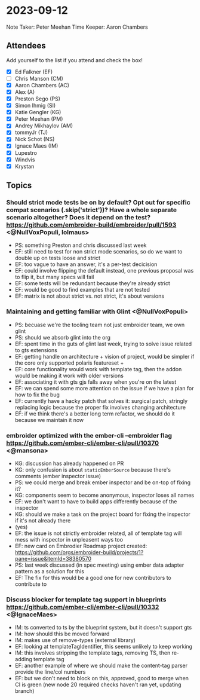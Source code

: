 # 2023-09-12

Note Taker: Peter Meehan
Time Keeper: Aaron Chambers

## Attendees

Add yourself to the list if you attend and check the box!

- [x] Ed Falkner (EF)
- [ ] Chris Manson (CM)
- [x] Aaron Chambers (AC)
- [x] Alex (A)
- [x] Preston Sego (PS)
- [x] Simon Ihmig (SI)
- [x] Katie Gengler (KG)
- [x] Peter Meehan (PM)
- [x] Andrey Mikhaylov (AM)
- [x] tommyJr (TJ)
- [x] Nick Schot (NS)
- [x] Ignace Maes (IM)
- [x] Lupestro
- [x] Windvis
- [x] Krystan

## Topics

### Should strict mode tests be on by default? Opt out for specific compat scenarios (.skip('strict'))? Have a whole separate scenario altogether? Does it depend on the test? https://github.com/embroider-build/embroider/pull/1593 <@NullVoxPopuli, lolmaus>

- PS: something Preston and chris discussed last week
- EF: still need to test for non strict mode scenarios, so do we want to double up on tests loose and strict
- EF: too vague to have an answer, it's a per-test decicision
- EF: could involve flipping the default instead, one previous proposal was to flip it, but many specs will fail
- EF: some tests will be redundant because they're already strict
- EF: would be good to find examples that are not tested
- EF: matrix is not about strict vs. not strict, it's about versions


### Maintaining and getting familiar with Glint <@NullVoxPopuli>

- PS: becuase we're the tooling team not just embroider team, we own glint
- PS: should we absorb glint into the org
- EF: spent time in the guts of glint last week, trying to solve issue related to gts extensions
- EF: getting handle on architecture + vision of project, would be simpler if the core only supported polaris featureset +
- EF: core functionality would work with template tag, then the addon would be making it work with older versions
- EF: associating it with gts gjs falls away when you're on the latest
- EF: we can spend some more attention on the issue if we have a plan for how to fix the bug
- EF: currently have a hacky patch that solves it: surgical patch, stringly replacing logic because the proper fix involves changing architecture
- EF: if we think there's a better long term refactor, we should do it because we maintain it now


### embroider optimized with the ember-cli –embroider flag https://github.com/ember-cli/ember-cli/pull/10370 <@mansona>

- KG: discussion has already happened on PR
- KG: only confusion is about `staticEmberSource` because there's comments (ember inspector issue)
- PS: we could merge and break ember inspector and be on-top of fixing it?
- KG: components seem to become anonymous, inspector loses all names
- EF: we don't want to have to build apps differently because of the inspector
- KG: should we make a task on the project board for fixing the inspector if it's not already there
- (yes)
- EF: the issue is not strictly embroider related, all of template tag will mess with inspector in unpleasent ways too
- EF: new card on Embrodier Roadmap project created: https://github.com/orgs/embroider-build/projects/1?pane=issue&itemId=38380570
- PS: last week discussed (in spec meeting) using ember data adapter pattern as a solution for this
- EF: The fix for this would be a good one for new contributors to contribute to


### Discuss blocker for template tag support in blueprints https://github.com/ember-cli/ember-cli/pull/10332 <@IgnaceMaes>

- IM: ts converted to ts by the blueprint system, but it doesn't support gts
- IM: how should this be moved forward
- IM: makes use of remove-types (external library)
- EF: looking at templateTagIdentifier, this seems unlikely to keep working
- IM: this involves stripping the template tags, removing TS, then re-adding template tag
- EF: another example of where we should make the content-tag parser provide the line/col numbers
- EF: but we don't need to block on this, approved, good to merge when CI is green (new node 20 required checks haven't ran yet, updating branch)
